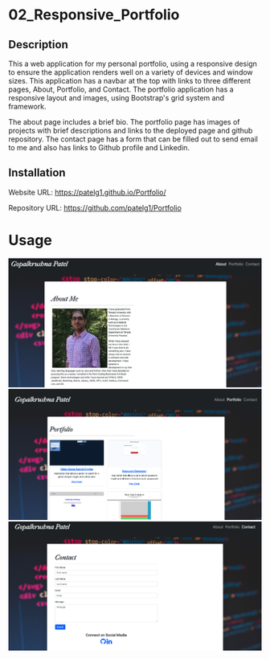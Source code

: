 # 02_Responsive_Portfolio

## Description

This a web application for my personal portfolio, using a responsive design to ensure the application renders well on a variety of devices and window sizes. This application has a navbar at the top with links to three different pages, About, Portfolio, and Contact. The portfolio application has a responsive layout and images, using Bootstrap's grid system and framework.

The about page includes a brief bio. The portfolio page has images of projects with brief descriptions and links to the deployed page and github repository. The contact page has a form that can be filled out to send email to me and also has links to Github profile and Linkedin.

## Installation

Website URL: https://patelg1.github.io/Portfolio/

Repository URL: https://github.com/patelg1/Portfolio

# Usage

![About me screenshot](Assets/Images/screenshot_about.png)
![Portfolio screenshot](Assets/Images/screenshot_portfolio.png)
![Contact screenshot](Assets/Images/screenshot_contact.png)